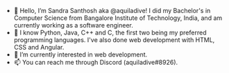 - 👋 Hello, I’m Sandra Santhosh aka @aquiladive! I did my Bachelor's in Computer Science from Bangalore Institute of Technology, India, and am currently working as a software engineer.
- 🌱 I know Python, Java, C++ and C, the first two being my preferred programming languages. I've also done web development with HTML, CSS and Angular.
- 👀 I’m currently interested in web development.
- 📫 You can reach me through Discord (aquiladive#8926).

<!---
aquiladive/aquiladive is a ✨ special ✨ repository because its `README.md` (this file) appears on your GitHub profile.
You can click the Preview link to take a look at your changes.
--->
